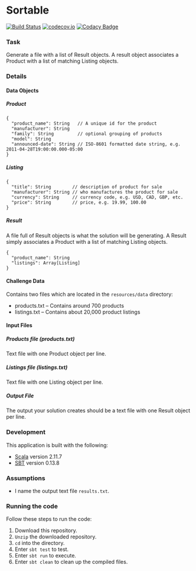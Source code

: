 # Sortable

[![Build Status](https://travis-ci.org/kasonchan/sortable.svg?branch=master)](https://travis-ci.org/kasonchan/sortable)
[![codecov.io](https://codecov.io/github/kasonchan/sortable/coverage.svg?branch=master)](https://codecov.io/github/kasonchan/sortable?branch=master)
[![Codacy Badge](https://api.codacy.com/project/badge/grade/216d15ebeabd4e8285890153b89d3e0d)](https://www.codacy.com/app/kasonchan/sortable)

### Task

Generate a file with a list of Result objects. A result object associates a 
Product with a list of matching Listing objects.

### Details

#### Data Objects

##### Product

```
{
  "product_name": String   // A unique id for the product
  "manufacturer": String
  "family": String         // optional grouping of products
  "model": String
  "announced-date": String // ISO-8601 formatted date string, e.g. 2011-04-28T19:00:00.000-05:00
}
```

##### Listing

```
{
  "title": String        // description of product for sale
  "manufacturer": String // who manufactures the product for sale
  "currency": String     // currency code, e.g. USD, CAD, GBP, etc.
  "price": String        // price, e.g. 19.99, 100.00
}
```

##### Result

A file full of Result objects is what the solution will be generating. A 
Result simply associates a Product with a list of matching Listing objects.

```
{
  "product_name": String
  "listings": Array[Listing]
}
```

#### Challenge Data

Contains two files which are located in the `resources/data` directory:
-  products.txt – Contains around 700 products
-  listings.txt – Contains about 20,000 product listings

#### Input Files

##### Products file (products.txt)

Text file with one Product object per line.

##### Listings file (listings.txt)
    
Text file with one Listing object per line.

##### Output File

The output your solution creates should be a text file with one Result object per line.

### Development

This application is built with the following:

-  [Scala](http://www.scala-lang.org/) version 2.11.7
-  [SBT](http://www.scala-sbt.org/) version 0.13.8

### Assumptions

-  I name the output text file `results.txt`.

### Running the code 

Follow these steps to run the code:

1. Download this repository.
2. `Unzip` the downloaded repository.
3. `cd` into the directory.
4. Enter `sbt test` to test.
5. Enter `sbt run` to execute.
6. Enter `sbt clean` to clean up the compiled files.
